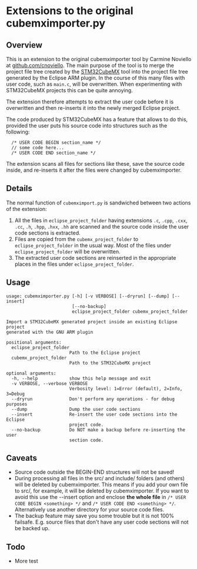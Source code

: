 # Extensions to the original cubemximporter.py #

## Overview ##

This is an extension to the original cubemximporter tool by Carmine Noviello at [github.com/cnoviello](github.com/cnoviello). The main purpose of the tool is to merge the project file tree created by the [STM32CubeMX](http://www.st.com/web/catalog/tools/FM147/CL1794/SC961/SS1533/PF259242) tool into the project file tree
generated by the Eclipse ARM plugin. In the course of this many files with user code, such as `main.c`, will be overwritten. When experimenting with STM32CubeMX projects this can be quite annoying.

The extension therefore attempts to extract the user code before it is overwritten and then re-inserts it into the newly merged Eclipse project.

The code produced by STM32CubeMX has a feature that allows to do this, provided the user puts his source code into structures such as the following:

```
  /* USER CODE BEGIN section_name */
  // some code here...
  /* USER CODE END section_name */
```

The extension scans all files for sections like these, save the source code inside, and re-inserts it after the files were changed by cubemximporter. 

## Details ##
The normal function of `cubemximport.py` is sandwiched between two actions of the extension:

1. All the files in `eclipse_project_folder` having extensions `.c`, `.cpp`, `.cxx`, `.cc`, `.h`, `.hpp`, `.hxx`, `.hh` are scanned and the source code inside the user code sections is extracted.
2. Files are copied from the `cubemx_project_folder` to `eclipse_project_folder` in the usual way. Most of the files under `eclipse_project_folder` will be overwritten.
3. The extracted user code sections are reinserted in the appropriate places in the files under `eclipse_project_folder`.

## Usage ##
```
usage: cubemximporter.py [-h] [-v VERBOSE] [--dryrun] [--dump] [--insert]
                         [--no-backup]
                         eclipse_project_folder cubemx_project_folder

Import a STM32CubeMX generated project inside an existing Eclipse project
generated with the GNU ARM plugin

positional arguments:
  eclipse_project_folder
                        Path to the Eclipse project
  cubemx_project_folder
                        Path to the STM32CubeMX project

optional arguments:
  -h, --help            show this help message and exit
  -v VERBOSE, --verbose VERBOSE
                        Verbosity level: 1=Error (default), 2=Info, 3=Debug
  --dryrun              Don't perform any operations - for debug purposes
  --dump                Dump the user code sections
  --insert              Re-insert the user code sections into the Eclipse
                        project code.
  --no-backup           Do NOT make a backup before re-inserting the user
                        section code.
```


## Caveats ##
* Source code outside the BEGIN-END structures will not be saved!
* During processing all files in the src/ and include/ folders (and others) will be deleted by cubemximporter.
  This means if you add your own file to src/, for example, it will be deleted by cubemximporter. 
  If you want to avoid this use the --insert option and enclose **the whole file** in 
  `/* USER CODE BEGIN <something> */` and `/* USER CODE END <something> */`. Alternatively use another directory
   for your source code files.
* The backup feature may save you some trouble but it is not 100% failsafe. E.g. source files that don't have any user code sections will not be backed up.

## Todo ##
* More test
